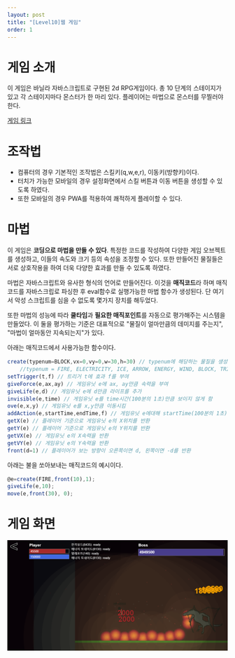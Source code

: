 ```yaml
---
layout: post
title: "[Level10]웹 게임"
order: 1
---
```

# 게임 소개

이 게임은 바닐라 자바스크립트로 구현된 2d RPG게임이다. 총 10 단계의 스테이지가 있고 각 스테이지마다 몬스터가 한 마리 있다. 플레이어는 마법으로 몬스터를 무찔러야한다.

[게임 링크](https://ijun17.github.io/Level10/)

# 조작법

* 컴퓨터의 경우 기본적인 조작법은 스킬키(q,w,e,r), 이동키(방향키)이다.
* 터치가 가능한 모바일의 경우 설정화면에서 스킬 버튼과 이동 버튼을 생성할 수 있도록 하였다. 
* 또한 모바일의 경우 PWA를 적용하여 쾌적하게 플레이할 수 있다.

# 마법

이 게임은 **코딩으로 마법을 만들 수 있다**. 특정한 코드를 작성하여 다양한 게임 오브젝트를 생성하고, 이들의 속도와 크기 등의 속성을 조정할 수 있다. 또한 만들어진 물질들은 서로 상호작용을 하여 더욱 다양한 효과를 만들 수 있도록 하였다. 

마법은 자바스크립트와 유사한 형식의 언어로 만들어진다. 이것을 **매직코드**라 하며 매직코드를 자바스크립로 파싱한 후 eval함수로 실행가능한 마법 함수가 생성된다. 단 여기서 악성 스크립트를 심을 수 없도록 몇가지 장치를 해두었다.

또한 마법의 성능에 따라 **쿨타임**과 **필요한 매직포인트**를 자동으로 평가해주는 시스템을 만들었다. 이 둘을 평가하는 기준은 대표적으로 "물질이 얼마만큼의 데미지를 주는지", "마법이 얼마동안 지속되는지"가 있다.

아래는 매직코드에서 사용가능한 함수이다.

```js
create(typenum=BLOCK,vx=0,vy=0,w=30,h=30) // typenum에 해당하는 물질을 생성하여, 속도를 vx,vy만큼 크기를 w,h만큼 조정
    //typenum = FIRE, ELECTRICITY, ICE, ARROW, ENERGY, WIND, BLOCK, TRIGGER
setTrigger(t,f) // 트리거 t에 효과 f를 부여
giveForce(e,ax,ay) // 게임유닛 e에 ax, ay만큼 속력을 부여
giveLife(e,d) // 게임유닛 e에 d만큼 라이프를 추가
invisible(e,time) // 게임유닛 e를 time시간(100분의 1초)만큼 보이지 않게 함
ove(e,x,y) // 게임유닛 e를 x,y만큼 이동시킴
addAction(e,startTime,endTime,f) // 게임유닛 e에대해 startTime(100분의 1초)부터 endTime(100분의 1초)까지 행동 f를 하게 함
getX(e) // 플레이어 기준으로 게임유닛 e의 X위치를 반환 
getY(e) // 플레이어 기준으로 게임유닛 e의 Y위치를 반환 
getVX(e) // 게임유닛 e의 X속력을 반환
getVY(e) // 게임유닛 e의 Y속력을 반환
front(d=1) // 플레이어가 보는 방향이 오른쪽이면 d, 왼쪽이면 -d를 반환
```

아래는 불을 쏘아보내는 매직코드의 예시이다.

```js
@e=create(FIRE,front(10),1);
giveLife(e,10);
move(e,front(30), 0);
```

# 게임 화면

![image](https://github.com/ijun17/Level10/blob/master/resource/readme/fight%20monster.png?raw=true)